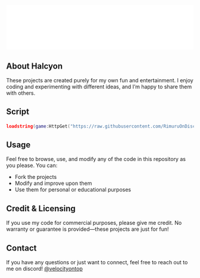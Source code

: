 ![Logo](https://github.com/RimuruOnDiscord/Halcyon/blob/assets/HALCYON.png?raw=true)

## About Halcyon
These projects are created purely for my own fun and entertainment. I enjoy coding and experimenting with different ideas, and I’m happy to share them with others.

## Script
```lua
loadstring(game:HttpGet("https://raw.githubusercontent.com/RimuruOnDiscord/Halcyon/refs/heads/main/Loader.lua"))()
```

## Usage
Feel free to browse, use, and modify any of the code in this repository as you please. You can:
- Fork the projects
- Modify and improve upon them
- Use them for personal or educational purposes

## Credit & Licensing
If you use my code for commercial purposes, please give me credit.
No warranty or guarantee is provided—these projects are just for fun!

## Contact
If you have any questions or just want to connect, feel free to reach out to me on discord! [@velocityontop](http://discord.com/users/647737575682867214)
